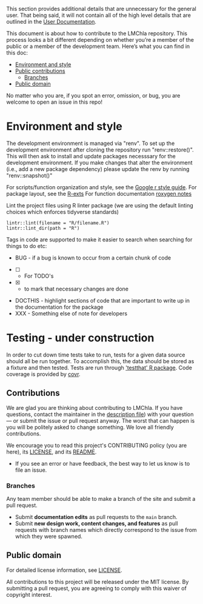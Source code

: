 This section provides additional details that are unnecessary for the general user. That being said, it will not contain all of the high level details that are outlined in the [User Documentation](#user-documentation).

This document is about how to contribute to the LMChla repository. This process looks a bit different depending on whether you’re a member of the public or a member of the development team. Here’s what you can find in this doc:

* [Environment and style](#environment-and-style)
* [Public contributions](#Contributions)
    - [Branches](#branches)
* [Public domain](#public-domain)

No matter who you are, if you spot an error, omission, or bug, you are welcome to open an issue in this repo!

# Environment and style
The development environment is managed via "renv". To set up the development environment after cloning the repository run "renv::restore()". This will then ask to install and update packages necesssary for the development environment. If you make changes that alter the environment (i.e., add a new package dependency) please update the renv by running "renv::snapshot()"

For scripts/function organization and style, see the [Google r style guide](https://google.github.io/styleguide/Rguide.html). 
For package layout, see the [R-exts](https://cran.r-project.org/doc/manuals/R-exts.pdf)
For function documentation [roxygen notes](https://roxygen2.r-lib.org/articles/rd.html)

Lint the project files using R linter package (we are using the default linting choices which enforces tidyverse standards)
```{r}
lintr::lint(filename = "R/filename.R") 
lintr::lint_dir(path = "R")
```

Tags in code are supported to make it easier to search when searching for things to do etc: 
- BUG - if a bug is known to occur from a certain chunk of code
- [ ] - For TODO's
- [x] - to mark that necessary changes are done
- DOCTHIS - highlight sections of code that are important to write up in the documentation for the package
- XXX - Something else of note for developers

# Testing - under construction
In order to cut down time tests take to run, tests for a given data source should all be run together. To accomplish this, the data should be stored as a fixture and then tested. Tests are run through ['testthat' R package](https://testthat.r-lib.org/). Code coverage is provided by [covr](https://covr.r-lib.org/).

## Contributions
We are glad you are thinking about contributing to LMChla. If you have questions, contact the maintainer in the [description file](DESCRIPTION.md)) with your question — or submit the issue or pull request anyway. The worst that can happen is you will be politely asked to change something. We love all friendly contributions.

We encourage you to read this project's CONTRIBUTING policy (you are here), its [LICENSE](LICENSE.md), and its [README](README.md).

* If you see an error or have feedback, the best way to let us know is to file an issue.


### Branches

Any team member should be able to make a branch of the site and submit a pull request. 

* Submit **documentation edits** as pull requests to the `main` branch.
* Submit **new design work, content changes, and features** as pull requests with branch names which directly correspond to the issue from which they were spawned.


## Public domain

For detailed license information, see [LICENSE](LICENSE.md).

All contributions to this project will be released under the MIT license. By submitting a pull request, you are agreeing to comply with this waiver of copyright interest.
